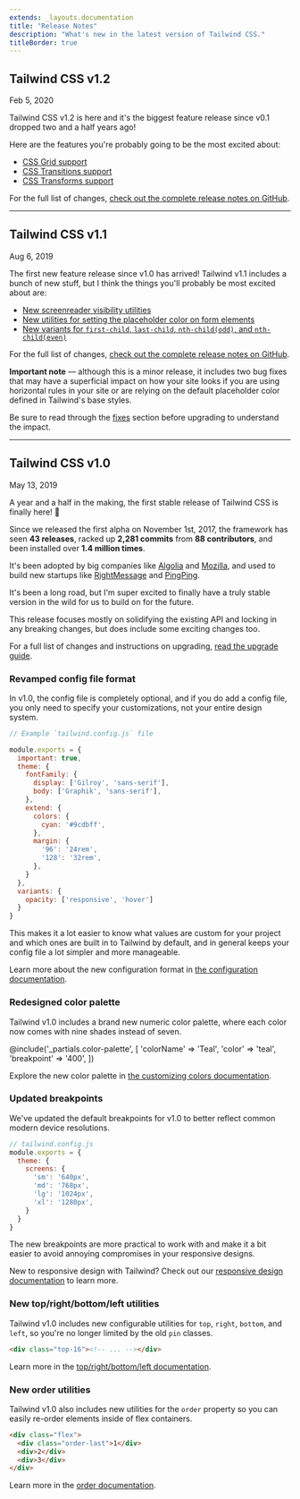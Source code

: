 ```yaml
---
extends: _layouts.documentation
title: "Release Notes"
description: "What's new in the latest version of Tailwind CSS."
titleBorder: true
---
```


<h2 class="mb-0">Tailwind CSS v1.2</h2>
<div class="mt-0 text-gray-600">Feb 5, 2020</div>

Tailwind CSS v1.2 is here and it's the biggest feature release since v0.1 dropped two and a half years ago!

Here are the features you're probably going to be the most excited about:

- [CSS Grid support](/docs/grid-template-columns)
- [CSS Transitions support](/docs/transition-property)
- [CSS Transforms support](/docs/scale)

For the full list of changes, [check out the complete release notes on GitHub](https://github.com/tailwindcss/tailwindcss/releases/tag/v1.2.0).

---

<h2 class="mb-0">Tailwind CSS v1.1</h2>
<div class="mt-0 text-gray-600">Aug 6, 2019</div>

The first new feature release since v1.0 has arrived! Tailwind v1.1 includes a bunch of new stuff, but I think the things you'll probably be most excited about are:

- [New screenreader visibility utilities](https://github.com/tailwindcss/tailwindcss/releases/tag/v1.1.0#added-utilities-for-screenreader-visibility)
- [New utilities for setting the placeholder color on form elements](https://github.com/tailwindcss/tailwindcss/releases/tag/v1.1.0#added-utilities-for-placeholder-color)
- [New variants for `first-child`, `last-child`, `nth-child(odd)`, and `nth-child(even)`](https://github.com/tailwindcss/tailwindcss/releases/tag/v1.1.0#first-last-even-and-odd-child-variants)

For the full list of changes, [check out the complete release notes on GitHub](https://github.com/tailwindcss/tailwindcss/releases/tag/v1.1.0).

**Important note** — although this is a minor release, it includes two bug fixes that may have a superficial impact on how your site looks if you are using horizontal rules in your site or are relying on the default placeholder color defined in Tailwind's base styles.

Be sure to read through the [fixes](https://github.com/tailwindcss/tailwindcss/releases/tag/v1.1.0#fixes) section before upgrading to understand the impact.

---

<h2 class="mb-0">Tailwind CSS v1.0</h2>
<div class="mt-0 text-gray-600">May 13, 2019</div>

A year and a half in the making, the first stable release of Tailwind CSS is finally here! 🎉

Since we released the first alpha on November 1st, 2017, the framework has seen **43 releases**, racked up **2,281 commits** from **88 contributors**, and been installed over **1.4 million times**.

It's been adopted by big companies like [Algolia](https://www.algolia.com/doc/) and [Mozilla](https://send.firefox.com/), and used to build new startups like [RightMessage](https://rightmessage.com/) and [PingPing](https://pingping.io/).

It's been a long road, but I'm super excited to finally have a truly stable version in the wild for us to build on for the future.

This release focuses mostly on solidifying the existing API and locking in any breaking changes, but does include some exciting changes too.

For a full list of changes and instructions on upgrading, [read the upgrade guide](/docs/upgrading-to-v1).

### Revamped config file format

In v1.0, the config file is completely optional, and if you do add a config file, you only need to specify your customizations, not your entire design system.

```js
// Example `tailwind.config.js` file

module.exports = {
  important: true,
  theme: {
    fontFamily: {
      display: ['Gilroy', 'sans-serif'],
      body: ['Graphik', 'sans-serif'],
    },
    extend: {
      colors: {
        cyan: '#9cdbff',
      },
      margin: {
        '96': '24rem',
        '128': '32rem',
      },
    }
  },
  variants: {
    opacity: ['responsive', 'hover']
  }
}
```

This makes it a lot easier to know what values are custom for your project and which ones are built in to Tailwind by default, and in general keeps your config file a lot simpler and more manageable.

Learn more about the new configuration format in [the configuration documentation](/docs/configuration).

### Redesigned color palette

Tailwind v1.0 includes a brand new numeric color palette, where each color now comes with nine shades instead of seven.

@include('_partials.color-palette', [
  'colorName' => 'Teal',
  'color' => 'teal',
  'breakpoint' => '400',
])

Explore the new color palette in [the customizing colors documentation](/docs/customizing-colors#default-color-palette).

### Updated breakpoints

We've updated the default breakpoints for v1.0 to better reflect common modern device resolutions.

```js
// tailwind.config.js
module.exports = {
  theme: {
    screens: {
      'sm': '640px',
      'md': '768px',
      'lg': '1024px',
      'xl': '1280px',
    }
  }
}
```

The new breakpoints are more practical to work with and make it a bit easier to avoid annoying compromises in your responsive designs.

New to responsive design with Tailwind? Check out our [responsive design documentation](/docs/responsive-design) to learn more.

### New top/right/bottom/left utilities

Tailwind v1.0 includes new configurable utilities for `top`, `right`, `bottom`, and `left`, so you're no longer limited by the old `pin` classes.

```html
<div class="top-16"><!-- ... --></div>
```

Learn more in the [top/right/bottom/left documentation](/docs/top-right-bottom-left).

### New order utilities

Tailwind v1.0 also includes new utilities for the `order` property so you can easily re-order elements inside of flex containers.

```html
<div class="flex">
  <div class="order-last">1</div>
  <div>2</div>
  <div>3</div>
</div>
```

Learn more in the [order documentation](/docs/order).
